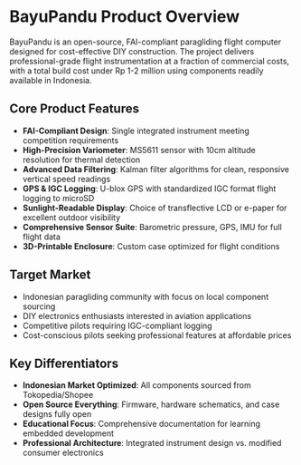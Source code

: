 # BayuPandu Product Overview

BayuPandu is an open-source, FAI-compliant paragliding flight computer designed for cost-effective DIY construction. The project delivers professional-grade flight instrumentation at a fraction of commercial costs, with a total build cost under Rp 1-2 million using components readily available in Indonesia.

## Core Product Features

- **FAI-Compliant Design**: Single integrated instrument meeting competition requirements
- **High-Precision Variometer**: MS5611 sensor with 10cm altitude resolution for thermal detection
- **Advanced Data Filtering**: Kalman filter algorithms for clean, responsive vertical speed readings
- **GPS & IGC Logging**: U-blox GPS with standardized IGC format flight logging to microSD
- **Sunlight-Readable Display**: Choice of transflective LCD or e-paper for excellent outdoor visibility
- **Comprehensive Sensor Suite**: Barometric pressure, GPS, IMU for full flight data
- **3D-Printable Enclosure**: Custom case optimized for flight conditions

## Target Market

- Indonesian paragliding community with focus on local component sourcing
- DIY electronics enthusiasts interested in aviation applications
- Competitive pilots requiring IGC-compliant logging
- Cost-conscious pilots seeking professional features at affordable prices

## Key Differentiators

- **Indonesian Market Optimized**: All components sourced from Tokopedia/Shopee
- **Open Source Everything**: Firmware, hardware schematics, and case designs fully open
- **Educational Focus**: Comprehensive documentation for learning embedded development
- **Professional Architecture**: Integrated instrument design vs. modified consumer electronics